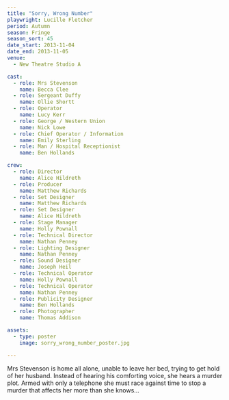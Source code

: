 ```yaml
---
title: "Sorry, Wrong Number"
playwright: Lucille Fletcher
period: Autumn
season: Fringe
season_sort: 45
date_start: 2013-11-04
date_end: 2013-11-05
venue:
  - New Theatre Studio A

cast:
  - role: Mrs Stevenson
    name: Becca Clee
  - role: Sergeant Duffy
    name: Ollie Shortt
  - role: Operator
    name: Lucy Kerr
  - role: George / Western Union
    name: Nick Lowe
  - role: Chief Operator / Information
    name: Emily Sterling
  - role: Man / Hospital Receptionist
    name: Ben Hollands

crew:
  - role: Director
    name: Alice Hildreth
  - role: Producer
    name: Matthew Richards
  - role: Set Designer
    name: Matthew Richards
  - role: Set Designer
    name: Alice Hildreth
  - role: Stage Manager
    name: Holly Pownall
  - role: Technical Director
    name: Nathan Penney
  - role: Lighting Designer
    name: Nathan Penney
  - role: Sound Designer
    name: Joseph Heil
  - role: Technical Operator
    name: Holly Pownall
  - role: Technical Operator
    name: Nathan Penney
  - role: Publicity Designer
    name: Ben Hollands
  - role: Photographer
    name: Thomas Addison

assets:
  - type: poster
    image: sorry_wrong_number_poster.jpg

---
```

Mrs Stevenson is home all alone, unable to leave her bed, trying to get hold of her husband. Instead of hearing his comforting voice, she hears a murder plot. Armed with only a telephone she must race against time to stop a murder that affects her more than she knows...
